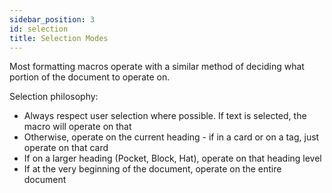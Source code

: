 ```yaml
---
sidebar_position: 3
id: selection
title: Selection Modes
---
```


Most formatting macros operate with a similar method of deciding what portion of the document to operate on.

Selection philosophy:
* Always respect user selection where possible. If text is selected, the macro will operate on that
* Otherwise, operate on the current heading - if in a card or on a tag, just operate on that card
* If on a larger heading (Pocket, Block, Hat), operate on that heading level
* If at the very beginning of the document, operate on the entire document